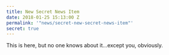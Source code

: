 ```yaml
---
title: New Secret News Item
date: 2018-01-25 15:13:00 Z
permalink: '"news/secret-new-secret-news-item"'
secret: true
---
```


This is here, but no one knows about it...except you, obviously.